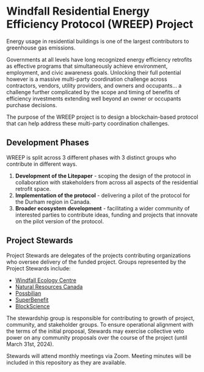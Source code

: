# Windfall Residential Energy Efficiency Protocol (WREEP) Project
<!--It's a working title.-->

Energy usage in residential buildings is one of the largest contributors to greenhouse gas emissions.

Governments at all levels have long recognized energy efficiency retrofits as effective programs that simultaneously achieve environment, employment, and civic awareness goals. Unlocking their full potential however is a massive multi-party coordination challenge across contractors, vendors, utility providers, and owners and occupants… a challenge further complicated by the scope and timing of benefits of efficiency investments extending well beyond an owner or occupants purchase decisions.

The purpose of the WREEP project is to design a blockchain-based protocol that can help address these multi-party coordination challenges.

## **Development Phases**

WREEP is split across 3 different phases with 3 distinct groups who contribute in different ways.&#x20;

1. **Development of the Litepaper** - scoping the design of the protocol in collaboration with stakeholders from across all aspects of the residential retrofit space.
2. **Implementation of the protocol** - delivering a pilot of the protocol for the Durham region in Canada.
3. **Broader ecosystem development** - facilitating a wider community of interested parties to contribute ideas, funding and projects that innovate on the pilot version of the protocol.

## Project Stewards

Project Stewards are delegates of the projects contributing organizations who oversee delivery of the funded project. Groups represented by the Project Stewards include:

* [Windfall Ecology Centre](https://windfallcentre.ca/)
* [Natural Resources Canada](https://natural-resources.canada.ca/home)
* [Possbilian](https://possibilian.xyz/)
* [SuperBenefit](https://superbenefit.org/)
* [BlockScience](https://block.science/)

The stewardship group is responsible for contributing to growth of project, community, and stakeholder groups. To ensure operational alignment with the terms of the initial proposal, Stewards may exercise collective veto power on any community proposals over the course of the project (until March 31st, 2024).

Stewards will attend monthly meetings via Zoom. Meeting minutes will be included in this repository as they are available.
